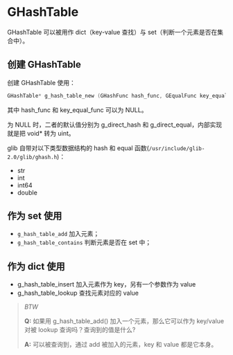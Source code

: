 # GHashTable

GHashTable 可以被用作 dict（key-value 查找）与 set（判断一个元素是否在集合中）。

## 创建 GHashTable
创建 GHashTable 使用：
```c
GHashTable* g_hash_table_new (GHashFunc hash_func, GEqualFunc key_equal_func);
```

其中 hash_func 和 key_equal_func 可以为 NULL。

为 NULL 时，二者的默认值分别为 g_direct_hash 和 g_direct_equal，内部实现就是把 void* 转为 uint。

glib 自带对以下类型数据结构的 hash 和 equal 函数(`/usr/include/glib-2.0/glib/ghash.h`)：
* str
* int
* int64
* double

## 作为 set 使用
* `g_hash_table_add` 加入元素；
* `g_hash_table_contains` 判断元素是否在 set 中；

## 作为 dict 使用
* g_hash_table_insert 加入元素作为 key，另有一个参数作为 value
* g_hash_table_lookup 查找元素对应的 value

> *BTW*
> 
> **Q:** 如果用 g_hash_table_add() 加入一个元素，那么它可以作为 key/value 对被 lookup 查询吗？查询到的值是什么?
> 
> **A:** 可以被查询到，通过 add 被加入的元素，key 和 value 都是它本身。

